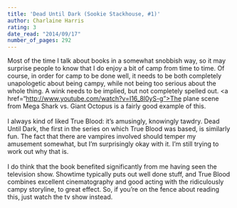 ```yaml
---
title: 'Dead Until Dark (Sookie Stackhouse, #1)'
author: Charlaine Harris
rating: 3
date_read: "2014/09/17"
number_of_pages: 292
---
```


Most of the time I talk about books in a somewhat snobbish way, so it may surprise people to know that I do enjoy a bit of camp from time to time. Of course, in order for camp to be done well, it needs to be both completely unapologetic about being campy, while not being too serious about the whole thing. A wink needs to be implied, but not completely spelled out. <a href=“http://www.youtube.com/watch?v=I16_8l0yS-g”>The plane scene from Mega Shark vs. Giant Octopus</a> is a fairly good example of this.<br/><br/>I always kind of liked True Blood: it’s amusingly, knowingly tawdry. Dead Until Dark, the first in the series on which True Blood was based, is similarly fun. The fact that there are vampires involved should temper my amusement somewhat, but I’m surprisingly okay with it. I’m still trying to work out why that is.<br/><br/>I do think that the book benefited significantly from me having seen the television show. Showtime typically puts out well done stuff, and True Blood combines excellent cinematography and good acting with the ridiculously campy storyline, to great effect. So, if you’re on the fence about reading this, just watch the tv show instead.